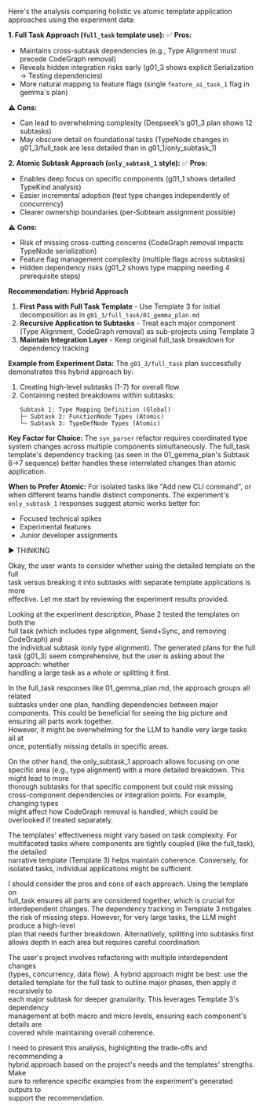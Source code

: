 Here's the analysis comparing holistic vs atomic template application approaches using the experiment data:

**1. Full Task Approach (`full_task` template use):**
✅ **Pros:**
- Maintains cross-subtask dependencies (e.g., Type Alignment must precede CodeGraph removal)
- Reveals hidden integration risks early (g01_3 shows explicit Serialization → Testing dependencies)
- More natural mapping to feature flags (single `feature_ai_task_1` flag in gemma's plan)

⚠️ **Cons:**
- Can lead to overwhelming complexity (Deepseek's g01_3 plan shows 12 subtasks)
- May obscure detail on foundational tasks (TypeNode changes in g01_3/full_task are less detailed than in g01_1/only_subtask_1)

**2. Atomic Subtask Approach (`only_subtask_1` style):**
✅ **Pros:**
- Enables deep focus on specific components (g01_1 shows detailed TypeKind analysis)
- Easier incremental adoption (test type changes independently of concurrency)
- Clearer ownership boundaries (per-Subteam assignment possible)

⚠️ **Cons:**
- Risk of missing cross-cutting concerns (CodeGraph removal impacts TypeNode serialization)
- Feature flag management complexity (multiple flags across subtasks)
- Hidden dependency risks (g01_2 shows type mapping needing 4 prerequisite steps)

**Recommendation: Hybrid Approach**
1. **First Pass with Full Task Template** - Use Template 3 for initial decomposition as in `g01_3/full_task/01_gemma_plan.md`  
2. **Recursive Application to Subtasks** - Treat each major component (Type Alignment, CodeGraph removal) as sub-projects using Template 3  
3. **Maintain Integration Layer** - Keep original full_task breakdown for dependency tracking  

**Example from Experiment Data:**
The `g01_3/full_task` plan successfully demonstrates this hybrid approach by:
1. Creating high-level subtasks (1-7) for overall flow  
2. Containing nested breakdowns within subtasks:  
   ```text
   Subtask 1: Type Mapping Definition (Global)  
   ├─ Subtask 2: FunctionNode Types (Atomic)  
   └─ Subtask 3: TypeDefNode Types (Atomic)  
   ```  

**Key Factor for Choice:** The `syn_parser` refactor requires coordinated type system changes across multiple components simultaneously. The full_task template's dependency tracking (as seen in the 01_gemma_plan's Subtask 6→7 sequence) better handles these interrelated changes than atomic application.

**When to Prefer Atomic:** For isolated tasks like "Add new CLI command", or when different teams handle distinct components. The experiment's `only_subtask_1` responses suggest atomic works better for:  
- Focused technical spikes  
- Experimental features  
- Junior developer assignments

► THINKING

Okay, the user wants to consider whether using the detailed template on the full   
task versus breaking it into subtasks with separate template applications is more  
effective. Let me start by reviewing the experiment results provided.              

Looking at the experiment description, Phase 2 tested the templates on both the    
full task (which includes type alignment, Send+Sync, and removing CodeGraph) and   
the individual subtask (only type alignment). The generated plans for the full task
(g01_3) seem comprehensive, but the user is asking about the approach: whether     
handling a large task as a whole or splitting it first.                            

In the full_task responses like 01_gemma_plan.md, the approach groups all related  
subtasks under one plan, handling dependencies between major components. This could
be beneficial for seeing the big picture and ensuring all parts work together.     
However, it might be overwhelming for the LLM to handle very large tasks all at    
once, potentially missing details in specific areas.                               

On the other hand, the only_subtask_1 approach allows focusing on one specific area
(e.g., type alignment) with a more detailed breakdown. This might lead to more     
thorough subtasks for that specific component but could risk missing               
cross-component dependencies or integration points. For example, changing types    
might affect how CodeGraph removal is handled, which could be overlooked if treated
separately.                                                                        

The templates' effectiveness might vary based on task complexity. For multifaceted 
tasks where components are tightly coupled (like the full_task), the detailed      
narrative template (Template 3) helps maintain coherence. Conversely, for isolated 
tasks, individual applications might be sufficient.                                

I should consider the pros and cons of each approach. Using the template on        
full_task ensures all parts are considered together, which is crucial for          
interdependent changes. The dependency tracking in Template 3 mitigates the risk of
missing steps. However, for very large tasks, the LLM might produce a high-level   
plan that needs further breakdown. Alternatively, splitting into subtasks first    
allows depth in each area but requires careful coordination.                       

The user's project involves refactoring with multiple interdependent changes       
(types, concurrency, data flow). A hybrid approach might be best: use the detailed 
template for the full task to outline major phases, then apply it recursively to   
each major subtask for deeper granularity. This leverages Template 3's dependency  
management at both macro and micro levels, ensuring each component's details are   
covered while maintaining overall coherence.                                       

I need to present this analysis, highlighting the trade-offs and recommending a    
hybrid approach based on the project's needs and the templates' strengths. Make    
sure to reference specific examples from the experiment's generated outputs to     
support the recommendation.   
